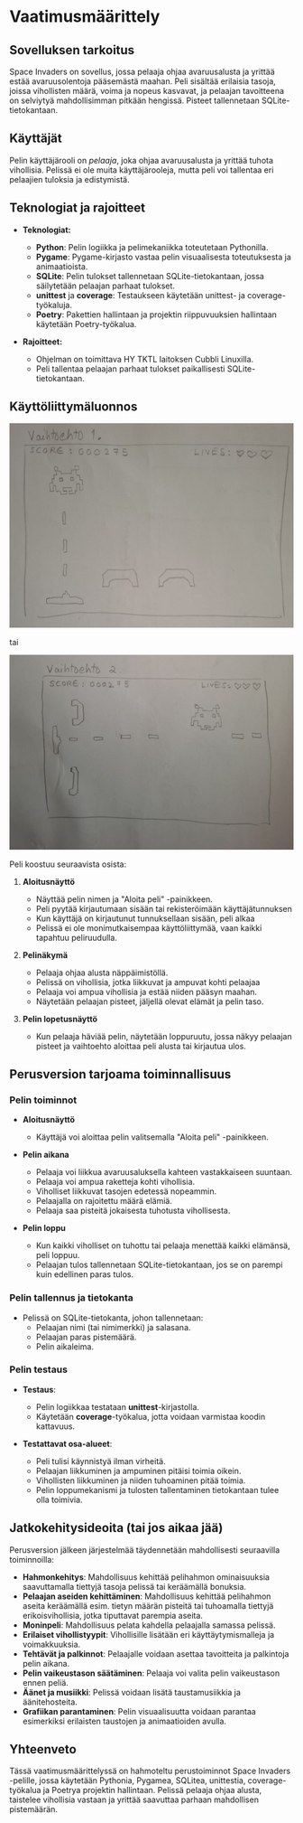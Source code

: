 # Vaatimusmäärittely

## Sovelluksen tarkoitus

Space Invaders on sovellus, jossa pelaaja ohjaa avaruusalusta ja yrittää estää avaruusolentoja pääsemästä maahan. Peli sisältää erilaisia tasoja, joissa vihollisten määrä, voima ja nopeus kasvavat, ja pelaajan tavoitteena on selviytyä mahdollisimman pitkään hengissä. Pisteet tallennetaan SQLite-tietokantaan. 

## Käyttäjät

Pelin käyttäjärooli on _pelaaja_, joka ohjaa avaruusalusta ja yrittää tuhota vihollisia. Pelissä ei ole muita käyttäjärooleja, mutta peli voi tallentaa eri pelaajien tuloksia ja edistymistä.

## Teknologiat ja rajoitteet

- **Teknologiat:**
  - **Python**: Pelin logiikka ja pelimekaniikka toteutetaan Pythonilla.
  - **Pygame**: Pygame-kirjasto vastaa pelin visuaalisesta toteutuksesta ja animaatioista.
  - **SQLite**: Pelin tulokset tallennetaan SQLite-tietokantaan, jossa säilytetään pelaajan parhaat tulokset.
  - **unittest** ja **coverage**: Testaukseen käytetään unittest- ja coverage-työkaluja.
  - **Poetry**: Pakettien hallintaan ja projektin riippuvuuksien hallintaan käytetään Poetry-työkalua.

- **Rajoitteet:**
  - Ohjelman on toimittava HY TKTL laitoksen Cubbli Linuxilla.
  - Peli tallentaa pelaajan parhaat tulokset paikallisesti SQLite-tietokantaan.

## Käyttöliittymäluonnos

![](./kuvat/vaihtoehto1.jpg)

tai 

![](./kuvat/vaihtoehto2.jpg)

Peli koostuu seuraavista osista:

1. **Aloitusnäyttö**
   - Näyttää pelin nimen ja "Aloita peli" -painikkeen.
   - Peli pyytää kirjautumaan sisään tai rekisteröimään käyttäjätunnuksen
   - Kun käyttäjä on kirjautunut tunnuksellaan sisään, peli alkaa
   - Pelissä ei ole monimutkaisempaa käyttöliittymää, vaan kaikki tapahtuu peliruudulla.

2. **Pelinäkymä**
   - Pelaaja ohjaa alusta näppäimistöllä.
   - Pelissä on vihollisia, jotka liikkuvat ja ampuvat kohti pelaajaa
   - Pelaaja voi ampua vihollisia ja estää niiden pääsyn maahan.
   - Näytetään pelaajan pisteet, jäljellä olevat elämät ja pelin taso.
   
3. **Pelin lopetusnäyttö**
   - Kun pelaaja häviää pelin, näytetään loppuruutu, jossa näkyy pelaajan pisteet ja vaihtoehto aloittaa peli alusta tai kirjautua ulos.

## Perusversion tarjoama toiminnallisuus

### Pelin toiminnot

- **Aloitusnäyttö**
  - Käyttäjä voi aloittaa pelin valitsemalla "Aloita peli" -painikkeen.
  
- **Pelin aikana**
  - Pelaaja voi liikkua avaruusaluksella kahteen vastakkaiseen suuntaan.
  - Pelaaja voi ampua raketteja kohti vihollisia.
  - Viholliset liikkuvat tasojen edetessä nopeammin.
  - Pelaajalla on rajoitettu määrä elämiä.
  - Pelaaja saa pisteitä jokaisesta tuhotusta vihollisesta.
  
- **Pelin loppu**
  - Kun kaikki viholliset on tuhottu tai pelaaja menettää kaikki elämänsä, peli loppuu.
  - Pelaajan tulos tallennetaan SQLite-tietokantaan, jos se on parempi kuin edellinen paras tulos.

### Pelin tallennus ja tietokanta

- Pelissä on SQLite-tietokanta, johon tallennetaan:
  - Pelaajan nimi (tai nimimerkki) ja salasana.
  - Pelaajan paras pistemäärä.
  - Pelin aikaleima.

### Pelin testaus

- **Testaus**:
  - Pelin logiikkaa testataan **unittest**-kirjastolla.
  - Käytetään **coverage**-työkalua, jotta voidaan varmistaa koodin kattavuus.
  
- **Testattavat osa-alueet**:
  - Peli tulisi käynnistyä ilman virheitä.
  - Pelaajan liikkuminen ja ampuminen pitäisi toimia oikein.
  - Vihollisten liikkuminen ja niiden tuhoaminen pitää toimia.
  - Pelin loppumekanismi ja tulosten tallentaminen tietokantaan tulee olla toimivia.

## Jatkokehitysideoita (tai jos aikaa jää)

Perusversion jälkeen järjestelmää täydennetään mahdollisesti seuraavilla toiminnoilla:

- **Hahmonkehitys**: Mahdollisuus kehittää pelihahmon ominaisuuksia saavuttamalla tiettyjä tasoja pelissä tai keräämällä bonuksia.
- **Pelaajan aseiden kehittäminen**: Mahdollisuus kehittää pelihahmon aseita keräämällä esim. tietyn määrän pisteitä tai tuhoamalla tiettyjä erikoisvihollisia, jotka tiputtavat parempia aseita. 
- **Moninpeli**: Mahdollisuus pelata kahdella pelaajalla samassa pelissä.
- **Erilaiset vihollistyypit**: Vihollisille lisätään eri käyttäytymismalleja ja voimakkuuksia.
- **Tehtävät ja palkinnot**: Pelaajalle voidaan asettaa tavoitteita ja palkintoja pelin aikana.
- **Pelin vaikeustason säätäminen**: Pelaaja voi valita pelin vaikeustason ennen peliä.
- **Äänet ja musiikki**: Pelissä voidaan lisätä taustamusiikkia ja äänitehosteita.
- **Grafiikan parantaminen**: Pelin visuaalisuutta voidaan parantaa esimerkiksi erilaisten taustojen ja animaatioiden avulla.

## Yhteenveto

Tässä vaatimusmäärittelyssä on hahmoteltu perustoiminnot Space Invaders -pelille, jossa käytetään Pythonia, Pygamea, SQLitea, unittestia, coverage-työkalua ja Poetrya projektin hallintaan. Pelissä pelaaja ohjaa alusta, taistelee vihollisia vastaan ja yrittää saavuttaa parhaan mahdollisen pistemäärän.
